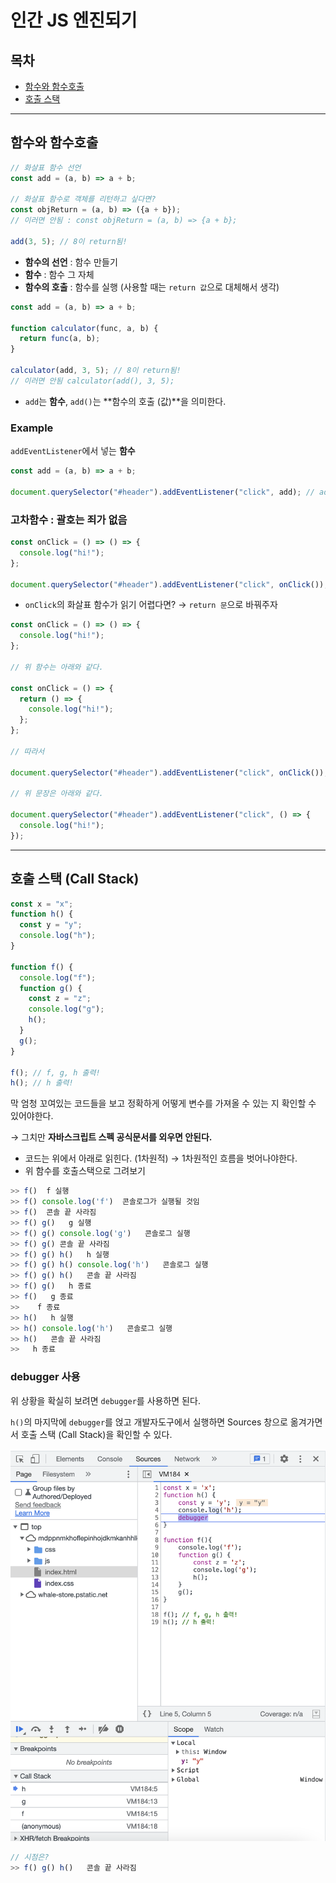# 인간 JS 엔진되기

## 목차

- [함수와 함수호출](#함수와-함수호출)
- [호출 스택](#호출-스택-call-stack)

---

## 함수와 함수호출

```jsx
// 화살표 함수 선언
const add = (a, b) => a + b;

// 화살표 함수로 객체를 리턴하고 싶다면?
const objReturn = (a, b) => ({a + b});
// 이러면 안됨 : const objReturn = (a, b) => {a + b};

add(3, 5); // 8이 return됨!
```

- **함수의 선언** : 함수 만들기
- **함수** : 함수 그 자체
- **함수의 호출** : 함수를 실행 (사용할 때는 `return 값`으로 대체해서 생각)

```jsx
const add = (a, b) => a + b;

function calculator(func, a, b) {
  return func(a, b);
}

calculator(add, 3, 5); // 8이 return됨!
// 이러면 안됨 calculator(add(), 3, 5);
```

- `add`는 **함수**, `add()`는 **함수의 호출 (값)**을 의미한다.

### **Example**

`addEventListener`에서 넣는 **함수**

```jsx
const add = (a, b) => a + b;

document.querySelector("#header").addEventListener("click", add); // add()를 넣지 않는다.
```

### 고차함수 : 괄호는 죄가 없음

```jsx
const onClick = () => () => {
  console.log("hi!");
};

document.querySelector("#header").addEventListener("click", onClick());
```

- `onClick`의 화살표 함수가 읽기 어렵다면?
  → `return 문`으로 바꿔주자

```jsx
const onClick = () => () => {
  console.log("hi!");
};

// 위 함수는 아래와 같다.

const onClick = () => {
  return () => {
    console.log("hi!");
  };
};

// 따라서

document.querySelector("#header").addEventListener("click", onClick());

// 위 문장은 아래와 같다.

document.querySelector("#header").addEventListener("click", () => {
  console.log("hi!");
});
```

---

## 호출 스택 (Call Stack)

```jsx
const x = "x";
function h() {
  const y = "y";
  console.log("h");
}

function f() {
  console.log("f");
  function g() {
    const z = "z";
    console.log("g");
    h();
  }
  g();
}

f(); // f, g, h 출력!
h(); // h 출력!
```

막 엄청 꼬여있는 코드들을 보고 정확하게 어떻게 변수를 가져올 수 있는 지 확인할 수 있어야한다.

→ 그치만 **자바스크립트 스펙 공식문서를 외우면 안된다.**

- 코드는 위에서 아래로 읽힌다. (1차원적)
  → 1차원적인 흐름을 벗어나야한다.
- 위 함수를 호출스택으로 그려보기

```jsx
>> f()  f 실행
>> f() console.log('f')  콘솔로그가 실행될 것임
>> f()  콘솔 끝 사라짐
>> f() g()   g 실행
>> f() g() console.log('g')   콘솔로그 실행
>> f() g() 콘솔 끝 사라짐
>> f() g() h()   h 실행
>> f() g() h() console.log('h')   콘솔로그 실행
>> f() g() h()   콘솔 끝 사라짐
>> f() g()   h 종료
>> f()   g 종료
>>    f 종료
>> h()   h 실행
>> h() console.log('h')   콘솔로그 실행
>> h()   콘솔 끝 사라짐
>>   h 종료
```

### debugger 사용

위 상황을 확실히 보려면 `debugger`를 사용하면 된다.

`h()`의 마지막에 `debugger`를 얹고 개발자도구에서 실행하면 Sources 창으로 옮겨가면서 호출 스택 (Call Stack)을 확인할 수 있다.

![debugger](./JS-Engine/debugger.png)

```jsx
// 시점은?
>> f() g() h()   콘솔 끝 사라짐
```
